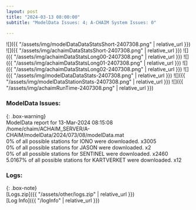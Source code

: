 ```yaml
---
layout: post
title: "2024-03-13 08:00:00"
subtitle: "ModelData Issues: 4; A-CHAIM System Issues: 0"

---
```


![]({{ "/assets/img/modelDataDataStatsShort-2407308.png" | relative_url }})
![]({{ "/assets/img/achaimDataStatsShort-2407308.png" | relative_url }})
![]({{ "/assets/img/achaimDataStatsLong00-2407308.png" | relative_url }})
![]({{ "/assets/img/achaimDataStatsLong01-2407308.png" | relative_url }})
![]({{ "/assets/img/achaimDataStatsLong02-2407308.png" | relative_url }})
![]({{ "/assets/img/modelDataDataStats-2407308.png" | relative_url }})
![]({{ "/assets/img/modelDataStationStats-2407308.png" | relative_url }})
![]({{ "/assets/img/achaimRunTime-2407308.png" | relative_url }})


### ModelData Issues:  
  
{: .box-warning}  
 ModelData report for 13-Mar-2024 08:15:08   
 /home/chaim/ACHAIM_SERVER/A-CHAIM/modelData/2024/073/08/modelData.mat   
 0% of all possible stations for IONO were downloaded. x3005   
 0% of all possible stations for JASON were downloaded. x2   
 0% of all possible stations for SENTINEL were downloaded. x2460   
 5.0167% of all possible stations for KARTVERKET were downloaded. x12   
  


### Logs:  
  
{: .box-note}  
[Logs.zip]({{ "/assets/other/logs.zip" | relative_url }})  
[Log Info]({{ "/logInfo" | relative_url }})  
